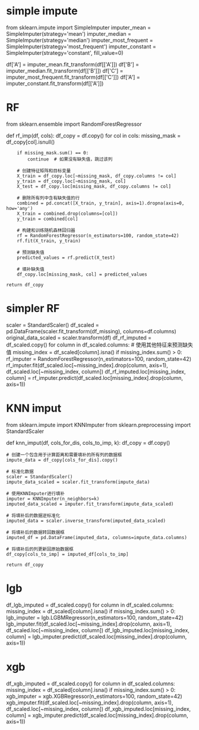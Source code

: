 # simple impute
from sklearn.impute import SimpleImputer
imputer_mean = SimpleImputer(strategy='mean')
imputer_median = SimpleImputer(strategy='median')
imputer_most_frequent = SimpleImputer(strategy='most_frequent')
imputer_constant = SimpleImputer(strategy='constant', fill_value=0)

df['A'] = imputer_mean.fit_transform(df[['A']])
df['B'] = imputer_median.fit_transform(df[['B']])
df['C'] = imputer_most_frequent.fit_transform(df[['C']])
df['A'] = imputer_constant.fit_transform(df[['A']])



# RF
from sklearn.ensemble import RandomForestRegressor

def rf_imp(df, cols):
    df_copy = df.copy()
    for col in cols:
        missing_mask = df_copy[col].isnull()
        
        if missing_mask.sum() == 0:
            continue  # 如果没有缺失值，跳过该列
        
        # 创建特征矩阵和目标变量
        X_train = df_copy.loc[~missing_mask, df_copy.columns != col]
        y_train = df_copy.loc[~missing_mask, col]
        X_test = df_copy.loc[missing_mask, df_copy.columns != col]
        
        # 删除所有列中含有缺失值的行
        combined = pd.concat([X_train, y_train], axis=1).dropna(axis=0, how='any')
        X_train = combined.drop(columns=[col])
        y_train = combined[col]
        
        # 构建和训练随机森林回归器
        rf = RandomForestRegressor(n_estimators=100, random_state=42)
        rf.fit(X_train, y_train)
        
        # 预测缺失值
        predicted_values = rf.predict(X_test)
        
        # 填补缺失值
        df_copy.loc[missing_mask, col] = predicted_values
        
    return df_copy

# simpler RF
scaler = StandardScaler()
df_scaled = pd.DataFrame(scaler.fit_transform(df_missing), columns=df.columns)
original_data_scaled = scaler.transform(df)
df_rf_imputed = df_scaled.copy()
for column in df_scaled.columns:
    # 使用其他特征来预测缺失值
    missing_index = df_scaled[column].isna()
    if missing_index.sum() > 0:
        rf_imputer = RandomForestRegressor(n_estimators=100, random_state=42)
        rf_imputer.fit(df_scaled.loc[~missing_index].drop(column, axis=1), df_scaled.loc[~missing_index, column])
        df_rf_imputed.loc[missing_index, column] = rf_imputer.predict(df_scaled.loc[missing_index].drop(column, axis=1))


# KNN imput
from sklearn.impute import KNNImputer
from sklearn.preprocessing import StandardScaler

def knn_imput(df, cols_for_dis, cols_to_imp, k):
    df_copy = df.copy()
    
    # 创建一个包含用于计算距离和需要填补的所有列的数据框
    impute_data = df_copy[cols_for_dis].copy()
    
    # 标准化数据
    scaler = StandardScaler()
    impute_data_scaled = scaler.fit_transform(impute_data)
    
    # 使用KNNImputer进行填补
    imputer = KNNImputer(n_neighbors=k)
    imputed_data_scaled = imputer.fit_transform(impute_data_scaled)
    
    # 将填补后的数据逆标准化
    imputed_data = scaler.inverse_transform(imputed_data_scaled)
    
    # 将填补后的数据转回数据框
    imputed_df = pd.DataFrame(imputed_data, columns=impute_data.columns)
    
    # 将填补后的列更新回原始数据框
    df_copy[cols_to_imp] = imputed_df[cols_to_imp]
    
    return df_copy



# lgb
df_lgb_imputed = df_scaled.copy()
for column in df_scaled.columns:
    missing_index = df_scaled[column].isna()
    if missing_index.sum() > 0:
        lgb_imputer = lgb.LGBMRegressor(n_estimators=100, random_state=42)
        lgb_imputer.fit(df_scaled.loc[~missing_index].drop(column, axis=1), df_scaled.loc[~missing_index, column])
        df_lgb_imputed.loc[missing_index, column] = lgb_imputer.predict(df_scaled.loc[missing_index].drop(column, axis=1))

# xgb
df_xgb_imputed = df_scaled.copy()
for column in df_scaled.columns:
    missing_index = df_scaled[column].isna()
    if missing_index.sum() > 0:
        xgb_imputer = xgb.XGBRegressor(n_estimators=100, random_state=42)
        xgb_imputer.fit(df_scaled.loc[~missing_index].drop(column, axis=1), df_scaled.loc[~missing_index, column])
        df_xgb_imputed.loc[missing_index, column] = xgb_imputer.predict(df_scaled.loc[missing_index].drop(column, axis=1))




